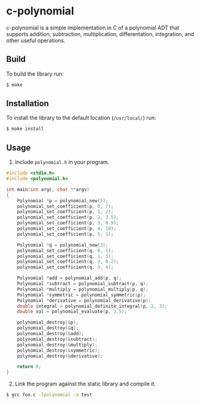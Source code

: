 # c-polynomial

c-polynomial is a simple implementation in C of a polynomial ADT that supports addition, subtraction, multiplication, differentation, integration, and other useful operations.


## Build

To build the library run:

```bash
$ make
```

## Installation

To install the library to the default location (`/usr/local/`) run:

```bash
$ make install
```

## Usage

1. Include `polynomial.h` in your program.

```c
#include <stdio.h>
#include <polynomial.h>

int main(int argc, char **argv)
{
    Polynomial *p = polynomial_new(5);
    polynomial_set_coefficient(p, 0, 7);
    polynomial_set_coefficient(p, 1, 2);
    polynomial_set_coefficient(p, 2, 3.5);
    polynomial_set_coefficient(p, 3, 0.9);
    polynomial_set_coefficient(p, 4, 18);
    polynomial_set_coefficient(p, 5, 1);

    Polynomial *q = polynomial_new(3);
    polynomial_set_coefficient(q, 0, 1);
    polynomial_set_coefficient(q, 1, 3);
    polynomial_set_coefficient(q, 2, 0.2);
    polynomial_set_coefficient(q, 3, 4);

    Polynomial *add = polynomial_add(p, q);
    Polynomial *subtract = polynomial_subtract(p, q);
    Polynomial *multiply = polynomial_multiply(p, q);
    Polynomial *symmetric = polynomial_symmetric(p);
    Polynomial *derivative = polynomial_derivative(p);
    double integral = polynomial_definite_integral(p, 2, 3);
    double val = polynomial_evaluate(p, 3.5);

    polynomial_destroy(&p);
    polynomial_destroy(&q);
    polynomial_destroy(&add);
    polynomial_destroy(&subtract);
    polynomial_destroy(&multiply);
    polynomial_destroy(&symmetric);
    polynomial_destroy(&derivative);

    return 0;
}
```

2. Link the program against the static library and compile it.

```bash
$ gcc foo.c -lpolynomial -o test
```

